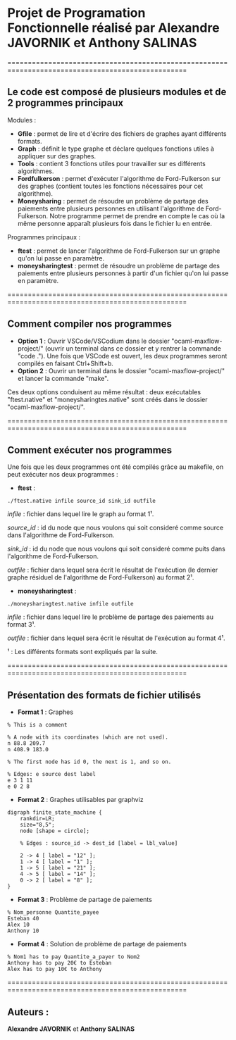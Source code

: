 # Projet de Programation Fonctionnelle réalisé par Alexandre JAVORNIK et Anthony SALINAS

==================================================================================================

## Le code est composé de plusieurs modules et de 2 programmes principaux

Modules :   
* **Gfile** : permet de lire et d'écrire des fichiers de graphes ayant différents formats.
* **Graph** : définit le type graphe et déclare quelques fonctions utiles à appliquer sur des graphes.
* **Tools** : contient 3 fonctions utiles pour travailler sur es différents algorithmes.
* **Fordfulkerson** : permet d'exécuter l'algorithme de Ford-Fulkerson sur des graphes (contient toutes
les fonctions nécessaires pour cet algorithme).
* **Moneysharing** : permet de résoudre un problème de partage des paiements entre plusieurs personnes
en utilisant l'algorithme de Ford-Fulkerson. Notre programme permet de prendre en compte le cas où la
même personne apparaît plusieurs fois dans le fichier lu en entrée.

Programmes principaux : 
* **ftest** : permet de lancer l'algorithme de Ford-Fulkerson sur un graphe qu'on lui passe
en paramètre.
* **moneysharingtest** : permet de résoudre un problème de partage des paiements entre 
plusieurs personnes à partir d'un fichier qu'on lui passe en paramètre.

==================================================================================================

## Comment compiler nos programmes

* **Option 1** : Ouvrir VSCode/VSCodium dans le dossier "ocaml-maxflow-project/" (ouvrir un terminal dans ce 
dossier et y rentrer la commande "code ."). Une fois que VSCode est ouvert, les deux programmes seront
compilés en faisant Ctrl+Shift+b.
* **Option 2** : Ouvrir un terminal dans le dossier "ocaml-maxflow-project/" et lancer la commande "make".

Ces deux options conduisent au même résultat : deux exécutables "ftest.native" et "moneysharingtes.native"
sont créés dans le dossier "ocaml-maxflow-project/".

==================================================================================================

## Comment exécuter nos programmes

Une fois que les deux programmes ont été compilés grâce au makefile, on peut exécuter nos deux programmes :
* **ftest** :

```
./ftest.native infile source_id sink_id outfile
```

*infile* : fichier dans lequel lire le graph au format 1¹.

*source_id* : id du node que nous voulons qui soit consideré comme source dans l'algorithme de Ford-Fulkerson.

*sink_id* : id du node que nous voulons qui soit consideré comme puits dans l'algorithme de
Ford-Fulkerson.

*outfile* : fichier dans lequel sera écrit le résultat de l'exécution (le dernier graphe résiduel de 
l'algorithme de Ford-Fulkerson) au format 2¹.

* **moneysharingtest** :

```
./moneysharingtest.native infile outfile
```

*infile* : fichier dans lequel lire le problème de partage des paiements au format 3¹.

*outfile* : fichier dans lequel sera écrit le résultat de l'exécution au format 4¹.

¹ : Les différents formats sont expliqués par la suite.

==================================================================================================

## Présentation des formats de fichier utilisés

* **Format 1** : Graphes

```
% This is a comment

% A node with its coordinates (which are not used).
n 88.8 209.7
n 408.9 183.0

% The first node has id 0, the next is 1, and so on.

% Edges: e source dest label
e 3 1 11
e 0 2 8
```

* **Format 2** : Graphes utilisables par graphviz

```
digraph finite_state_machine {
    rankdir=LR;
    size="8,5";
    node [shape = circle];

    % Edges : source_id -> dest_id [label = lbl_value]

    2 -> 4 [ label = "12" ];
    1 -> 4 [ label = "1" ];
    1 -> 5 [ label = "21" ];
    4 -> 5 [ label = "14" ];
    0 -> 2 [ label = "8" ];
}
```

* **Format 3** : Problème de partage de paiements

```
% Nom_personne Quantite_payee
Esteban 40
Alex 10
Anthony 10
```

* **Format 4** : Solution de problème de partage de paiements

```
% Nom1 has to pay Quantite_a_payer to Nom2
Anthony has to pay 20€ to Esteban
Alex has to pay 10€ to Anthony
```

==================================================================================================

## Auteurs :
**Alexandre JAVORNIK** et **Anthony SALINAS**